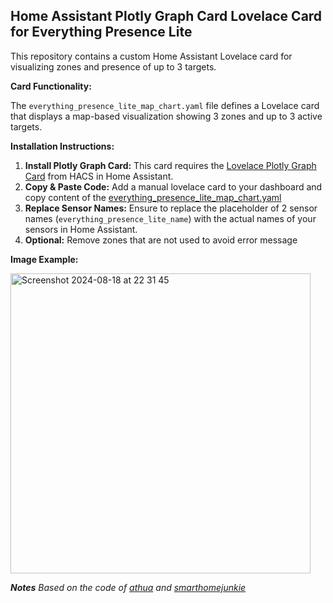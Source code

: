## Home Assistant Plotly Graph Card Lovelace Card for Everything Presence Lite

This repository contains a custom Home Assistant Lovelace card for visualizing zones and presence of up to 3 targets. 

**Card Functionality:**

The `everything_presence_lite_map_chart.yaml` file defines a Lovelace card that displays a map-based visualization showing 3 zones and up to 3 active targets.

**Installation Instructions:**

1.  **Install Plotly Graph Card:** This card requires the <a href="https://github.com/dbuezas/lovelace-plotly-graph-card">Lovelace Plotly Graph Card</a> from HACS in Home Assistant.
2.  **Copy & Paste Code:** Add a manual lovelace card to your dashboard and copy content of the <a href="https://github.com/KiefDelicious/ha-utils/blob/main/everything_presence_lite_map_chart.yaml">everything_presence_lite_map_chart.yaml</a>
3.  **Replace Sensor Names:** Ensure to replace the placeholder of 2 sensor names (`everything_presence_lite_name`) with the actual names of your sensors in Home Assistant.
4.  **Optional:** Remove zones that are not used to avoid error message

**Image Example:**

<img width="480" alt="Screenshot 2024-08-18 at 22 31 45" src="https://github.com/user-attachments/assets/d973cd46-70c6-44b7-ba62-2a769ecc7838">



***Notes** Based on the code of <a href="https://github.com/athua">athua</a> and <a href="https://github.com/smarthomejunkie">smarthomejunkie</a>*



